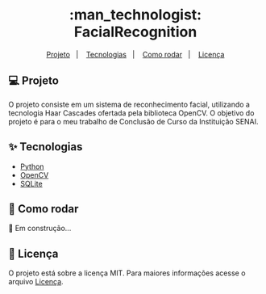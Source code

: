 <h1 align="center">
  :man_technologist: FacialRecognition  
</h1>

<p align="center">
  <a href="#-projeto">Projeto</a>&nbsp;&nbsp;&nbsp;|&nbsp;&nbsp;&nbsp;
  <a href="#-pecnologias">Tecnologias</a>&nbsp;&nbsp;&nbsp;|&nbsp;&nbsp;&nbsp;
  <a href="#-como-rodar">Como rodar</a>&nbsp;&nbsp;&nbsp;|&nbsp;&nbsp;&nbsp;
  <a href="#-licença">Licença</a>
</p>

## :computer: Projeto

O projeto consiste em um sistema de reconhecimento facial, utilizando a tecnologia Haar Cascades ofertada pela biblioteca OpenCV. O objetivo do projeto é para o meu trabalho de Conclusão de Curso da Instituição SENAI. 

## :sparkles: Tecnologias

  - [Python](https://www.python.org) 
  - [OpenCV](https://opencv.org)
  - [SQLite](https://www.sqlite.org/index.html)

## :rocket: Como rodar

:construction: Em construção...

## :page_facing_up: Licença

O projeto está sobre a licença MIT. Para maiores informações acesse o arquivo [Licença](LICENSE).
